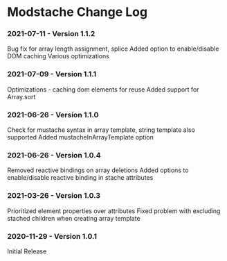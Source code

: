 # Modstache Change Log

### 2021-07-11 - Version 1.1.2

Bug fix for array length assignment, splice
Added option to enable/disable DOM caching
Various optimizations

### 2021-07-09 - Version 1.1.1

Optimizations - caching dom elements for reuse
Added support for Array.sort

### 2021-06-26 - Version 1.1.0

Check for mustache syntax in array template, string template also supported
Added mustacheInArrayTemplate option

### 2021-06-26 - Version 1.0.4

Removed reactive bindings on array deletions
Added options to enable/disable reactive binding in stache attributes

### 2021-03-26 - Version 1.0.3

Prioritized element properties over attributes
Fixed problem with excluding stached children when creating array template

### 2020-11-29 - Version 1.0.1

Initial Release
